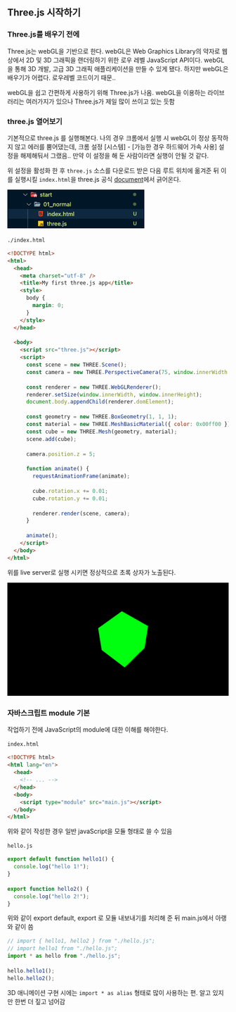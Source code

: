 ﻿## Three.js 시작하기

### Three.js를 배우기 전에

Three.js는 webGL을 기반으로 한다. webGL은 Web Graphics Library의 약자로 웹상에서 2D 및 3D 그래픽을 랜더링하기 위한 로우 레벨 JavaScript API이다. webGL을 통해 3D 개발, 고급 3D 그래픽 애플리케이션을 만들 수 있게 됐다. 하지만 webGL은 배우기가 어렵다. 로우레벨 코드이기 때문..

webGL을 쉽고 간편하게 사용하기 위해 Three.js가 나옴. webGL을 이용하는 라이브러리는 여러가지가 있으나 Three.js가 제일 많이 쓰이고 있는 듯함

### three.js 열어보기

기본적으로 three.js 를 실행해본다.
나의 경우 크롬에서 실행 시 webGL이 정상 동작하지 않고 에러를 뿜어댔는데, 크롬 설정 [시스템] - [가능한 경우 하드웨어 가속 사용] 설정을 해제해둬서 그랬음.. 만약 이 설정을 해 둔 사람이라면 실행이 안될 것 같다.

위 설정을 활성화 한 후 `three.js` 소스를 다운로드 받은 다음 루트 위치에 옮겨준 뒤 이를 실행시킬 `index.html`을 three.js 공식 [document](https://threejs.org/docs/index.html#manual/en/introduction/Creating-a-scene)에서 긁어온다.

![](../../img/230114-1.png)

`./index.html`

```html
<!DOCTYPE html>
<html>
  <head>
    <meta charset="utf-8" />
    <title>My first three.js app</title>
    <style>
      body {
        margin: 0;
      }
    </style>
  </head>

  <body>
    <script src="three.js"></script>
    <script>
      const scene = new THREE.Scene();
      const camera = new THREE.PerspectiveCamera(75, window.innerWidth / window.innerHeight, 0.1, 1000);

      const renderer = new THREE.WebGLRenderer();
      renderer.setSize(window.innerWidth, window.innerHeight);
      document.body.appendChild(renderer.domElement);

      const geometry = new THREE.BoxGeometry(1, 1, 1);
      const material = new THREE.MeshBasicMaterial({ color: 0x00ff00 });
      const cube = new THREE.Mesh(geometry, material);
      scene.add(cube);

      camera.position.z = 5;

      function animate() {
        requestAnimationFrame(animate);

        cube.rotation.x += 0.01;
        cube.rotation.y += 0.01;

        renderer.render(scene, camera);
      }

      animate();
    </script>
  </body>
</html>
```

위를 live server로 실행 시키면 정상적으로 초록 상자가 노출된다.

![](../../img/230114-2.png)

### 자바스크립트 module 기본

작업하기 전에 JavaScript의 module에 대한 이해를 해야한다.

`index.html`

```html
<!DOCTYPE html>
<html lang="en">
  <head>
    <!-- ... -->
  </head>
  <body>
    <script type="module" src="main.js"></script>
  </body>
</html>
```

위와 같이 작성한 경우 일반 javaScript을 모듈 형태로 쓸 수 있음

`hello.js`

```jsx
export default function hello1() {
  console.log("hello 1!");
}

export function hello2() {
  console.log("hello 2!");
}
```

위와 같이 export default, export 로 모듈 내보내기를 처리해 준 뒤 main.js에서 아랭와 같이 씀

```jsx
// import { hello1, hello2 } from "./hello.js";
// import hello1 from "./hello.js";
import * as hello from "./hello.js";

hello.hello1();
hello.hello2();
```

3D 애니메이션 구현 시에는 `import * as alias` 형태로 많이 사용하는 편. 알고 있지만 한번 더 짚고 넘어감
